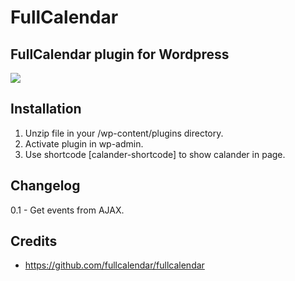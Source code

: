 # FullCalendar
## FullCalendar plugin for Wordpress</br>

<img src="https://i.ibb.co/Ltkq7ck/calander.jpg" />

## Installation

1. Unzip file in your /wp-content/plugins directory.
2. Activate plugin in wp-admin.
3. Use shortcode [calander-shortcode] to show calander in page.

## Changelog

0.1 - Get events from AJAX.

## Credits

- https://github.com/fullcalendar/fullcalendar